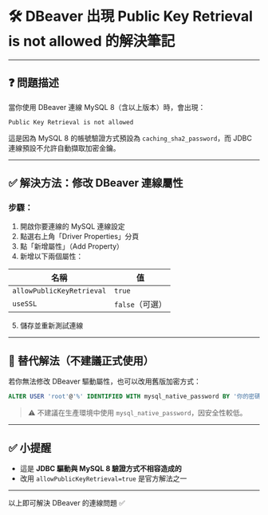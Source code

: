 # 🛠️ DBeaver 出現 Public Key Retrieval is not allowed 的解決筆記

---

## ❓ 問題描述

當你使用 DBeaver 連線 MySQL 8（含以上版本）時，會出現：

```
Public Key Retrieval is not allowed
```

這是因為 MySQL 8 的帳號驗證方式預設為 `caching_sha2_password`，而 JDBC 連線預設不允許自動擷取加密金鑰。

---

## ✅ 解決方法：修改 DBeaver 連線屬性

### 步驟：

1. 開啟你要連線的 MySQL 連線設定
2. 點選右上角「Driver Properties」分頁
3. 點「新增屬性」（Add Property）
4. 新增以下兩個屬性：

| 名稱 | 值 |
|------|----|
| `allowPublicKeyRetrieval` | `true` |
| `useSSL` | `false`（可選） |

5. 儲存並重新測試連線

---

## 🧪 替代解法（不建議正式使用）

若你無法修改 DBeaver 驅動屬性，也可以改用舊版加密方式：

```sql
ALTER USER 'root'@'%' IDENTIFIED WITH mysql_native_password BY '你的密碼';
```

> ⚠️ 不建議在生產環境中使用 `mysql_native_password`，因安全性較低。

---

## ✅ 小提醒

- 這是 **JDBC 驅動與 MySQL 8 驗證方式不相容造成的**
- 改用 `allowPublicKeyRetrieval=true` 是官方解法之一

---

以上即可解決 DBeaver 的連線問題 ✅